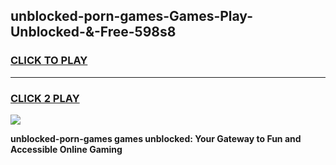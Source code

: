
## unblocked-porn-games-Games-Play-Unblocked-&-Free-598s8
<h3>
<a href="https://premium76.site?title=unblocked-porn-games&ref=24A">CLICK TO PLAY</a></h3>
<hr>

<h3>
<a href="https://premium76.site?title=unblocked-porn-games&ref=24A">CLICK 2 PLAY</a>
  
</h3>

<a href="https://premium76.site?title=unblocked-porn-games&ref=24A"><img src="https://clearcache.store/games.png"></a>


**unblocked-porn-games games unblocked: Your Gateway to Fun and Accessible Online Gaming**
